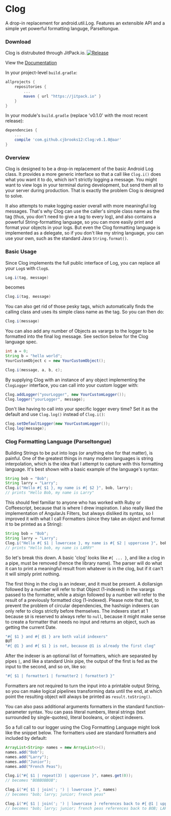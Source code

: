# Clog

A drop-in replacement for android.util.Log. Features an extensible API and a simple yet powerful formatting languge, Parseltongue.

### Download
Clog is distrubuted through JitPack.io.
[![Release](https://jitpack.io/v/cjbrook12/Clog.svg)](https://jitpack.io/#cjbrooks12/Clog)

View the [Documentation](https://jitpack.io/com/github/cjbrooks12/Clog/v0.1.0/javadoc/)

In your project-level `build.gradle`:

```groovy
allprojects {
    repositories {
        ...
        maven { url "https://jitpack.io" }
    }
}
```

In your module's `build.gradle` (replace 'v0.1.0' with the most recent release):
```groovy
dependencies {
    ...
    compile 'com.github.cjbrooks12:Clog:v0.1.0@aar'
}
```


### Overview
Clog is designed to be a drop-in replacement of the basic Android Log class. It provides a more generic interface so that a call like `Clog.i()` does what you want it to do, which isn't strictly logging a message. You might want to view logs in your terminal during development, but send them all to your server during production. That is exactly the problem Clog is designed to solve.

It also attempts to make logging easier overall with more meaningful log messages. That's why Clog can use the caller's simple class name as the tag (thus, you don't need to give a tag to every log), and also contains a powerful String-formatting language, so you can more easily print and format your objects in your logs. But even the Clog formatting language is implemented as a delegate, so if you don't like my string language, you can use your own, such as the standard Java `String.format()`.

### Basic Usage
Since Clog implements the full public interface of Log, you can replace all your `Log`s with `Clog`s.

```Java
Log.i(tag, message)
```
becomes
```Java
Clog.i(tag, message)
```

You can also get rid of those pesky tags, which automatically finds the calling class and uses its simple class name as the tag. So you can then do:

```Java
Clog.i(message)
```

You can also add any number of Objects as varargs to the logger to be formatted into the final log message. See section below for the Clog language spec.

```Java
int a = 0;
String b = "hello world";
YourCustomObject c = new YourCustomObject();

Clog.i(message, a, b, c);
```

By supplying Clog with an instance of any object implementing the `ClogLogger` interface, you can call into your custom logger with:

```Java
Clog.addLogger("yourLogger", new YourCustomLogger());
Clog.logger("yourLogger", message);

```

Don't like having to call into your specific logger every time? Set it as the default and use `Clog.log()` instead of `Clog.i()`:

```Java
Clog.setDefaultLogger(new YourCustomLogger());
Clog.log(message);

```

### Clog Formatting Language (Parseltongue)
Building Strings to be put into logs (or anything else for that matter), is painful. One of the greatest things in many modern languages is string interpolation, which is the idea that I attempt to capture with this formatting language. It's best shown with a basic example of the language's syntax:

```Java
String bob = "Bob";
String larry = "Larry";
Clog.i("Hello #{ $1 }, my name is #{ $2 }", bob, larry);
// prints "Hello Bob, my name is Larry"
```

This should feel familiar to anyone who has worked with Ruby or Coffeescript, because that is where I drew inspiration. I also really liked the implementation of AngularJs Filters, but always disliked its syntax, so I improved it with what I call Formatters (since they take an object and format it to be printed as a String):

```Java
String bob = "Bob";
String larry = "Larry";
Clog.i("Hello #{ $1 | lowercase }, my name is #{ $2 | uppercase }", bob, larry);
// prints "Hello bob, my name is LARRY"
```

So let's break this down. A basic 'clog' looks like `#{ ... }`, and like a clog in a pipe, must be removed (hence the library name). The parser will do what it can to print a meaningful result from whatever is in the clog, but if it can't it will simply print nothing.

The first thing in the clog is an indexer, and it must be present. A dollarsign followed by a number will refer to that Object (1-indexed) in the varargs passed to the formatter, while a atsign followed by a number will refer to the result of a previously formatted clog (1-indexed). Please note that that, to prevent the problem of circular dependencies, the hashsign indexers can only refer to clogs strictly before themselves. The indexers start at 1 because `$0` is reserved to always refer to `null`, because it might make sense to create a formatter that needs no input and returns an object, such as getting the current Date.

```Java
"#{ $1 } and #{ @1 } are both valid indexers"
BUT
"#{ @1 } and #{ $1 } is not, because @1 is already the first clog"

```

After the indexer is an optional list of formatters, which are separated by pipes `|`, and like a standard Unix pipe, the output of the first is fed as the input to the second, and so on, like so:

```Java
"#{ $1 | formatter1 | formatter2 | formatter3 }"
```

Formatters are not required to turn the input into a printable output String, so you can make logical pipelines transforming data until the end, at which point the resulting object will always be printed as `result.toString()`.

You can also pass additional arguments formatters in the standard function-parameter syntax. You can pass literal numbers, literal strings (text surrounded by single-quotes), literal booleans, or object indexers.

So a full call to our logger using the Clog Formatting Language might look like the snippet below. The formatters used are standard formatters and included by default:

```Java
ArrayList<String> names = new ArrayList<>();
names.add("Bob");
names.add("Larry");
names.add("Junior");
names.add("French Peas");

Clog.i("#{ $1 | repeat(3) | uppercase }", names.get(0));
// becomes "BOBBOBBOB";

Clog.i("#{ $1 | join('; ') | lowercase }", names)
// becomes "bob; larry; junior; french peas"

Clog.i("#{ $1 | join('; ') | lowercase } references back to #{ @1 | uppercase }", names);
// becomes "bob; larry; junior; french peas references back to BOB; LARRY; JUNIOR; FRENCH PEAS"

```









